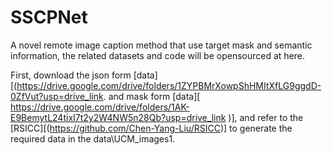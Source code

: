 # SSCPNet
A novel remote image caption method that use target mask and semantic information, the related datasets and code will be opensourced at here.


First, download the json form [data][(https://drive.google.com/drive/folders/1ZYPBMrXowpShHMItXfLG9ggdD-0ZfVut?usp=drive_link.
and mask form [data][
https://drive.google.com/drive/folders/1AK-E9BemytL24tixI7t2y2W4NW5n28Qb?usp=drive_link
)], and refer to the [RSICC][(https://github.com/Chen-Yang-Liu/RSICC)] to generate the required data in the data\UCM_images1.
